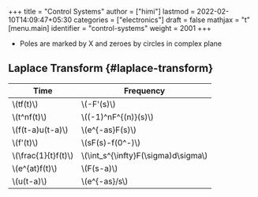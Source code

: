 +++
title = "Control Systems"
author = ["himi"]
lastmod = 2022-02-10T14:09:47+05:30
categories = ["electronics"]
draft = false
mathjax = "t"
[menu.main]
  identifier = "control-systems"
  weight = 2001
+++

-   Poles are marked by X and zeroes by circles in complex plane


## Laplace Transform {#laplace-transform}

| Time                  | Frequency                              |
|-----------------------|----------------------------------------|
| \\(tf(t)\\)           | \\(-F'(s)\\)                           |
| \\(t^nf(t)\\)         | \\((-1)^nF^{(n)}(s)\\)                 |
| \\(f(t-a)u(t-a)\\)    | \\(e^{-as}F(s)\\)                      |
| \\(f'(t)\\)           | \\(sF(s)-f(0^-)\\)                     |
| \\(\frac{1}{t}f(t)\\) | \\(\int\_s^{\infty}F(\sigma)d\sigma\\) |
| \\(e^{at}f(t)\\)      | \\(F(s-a)\\)                           |
| \\(u(t-a)\\)          | \\(e^{-as}/s\\)                        |
